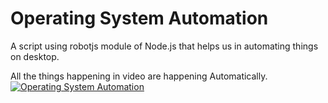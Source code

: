 # Operating System Automation
A script using robotjs module of Node.js that helps us in automating things on desktop.

All the things happening in video are happening Automatically.
[![Operating System Automation](http://img.youtube.com/vi/urfkLfoo_AM/0.jpg)](https://youtu.be/urfkLfoo_AM)

